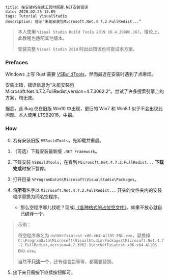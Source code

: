 ```
title: 在安装VS生成工具时规避.NET安装错误
date: 2020.02.25 13:09
tags: Tutorial VisualStudio
description: 提示“未能安装包Microsoft.Net.4.7.2.FullRedist...”
```

> 本人使用 `Visual Studio Build Tools 2019 16.4.29806.167`。理论上，此教程也适配其他版本。
>
> 安装完整 `Visual Studio 2019` 时出此错误也可尝试本方案。

### Prefaces

Windows 上写 Rust 需要 [VSBuildTools](https://visualstudio.microsoft.com/downloads/#build-tools-for-visual-studio-2019)，然而最近在安装时遇到了点麻烦。

安装出错，错误信息为“未能安装包 Microsoft.Net.4.7.2.FullRedist,version=4.7.3062.2”。尝试了许多搜索引擎上的方案，均无效。

据悉，此 Bug 仅在旧版 Win10 中出现，更旧的 Win7 和 Win8.1 似乎不会出现此问题。本人使用 LTSB2016，中招。

### How

0. 若有安装旧版 `VSBuildTools`，先卸载并重启。

1. （可选）下载安装最新版 `.NET Framework`。

2. 下载安装 `VSBuildTools`，在看到 `Microsoft.Net.4.7.2.FullRedist...` **下载完成**时按下暂停。

3. 打开目录 `%ProgramData%\Microsoft\VisualStudio\Packages`。

4. 将**所有**名字以 `Microsoft.Net.4.7.2.FullRedist...` 开头的文件夹内的安装程序替换为同名空程序。
   - 那么空程序哪儿找呢？现成:[《各种格式的占位空文件》](/./post/202001252150/)。如果不放心就自己编译一个。

> 示例：
>
> 将空程序命名为 `dotNetFxLatest-x86-x64-AllOS-ENU.exe`，替换掉 `C:\ProgramData\Microsoft\VisualStudio\Packages\Microsoft.Net.4.7.2.FullRedist,version=4.7.3062.3\dotNetFxLatest-x86-x64-AllOS-ENU.exe`。
>
> 当然**不只这一个**，还有语言包等等，都需要替换。

5. 接下来只需按下继续按钮即可。
